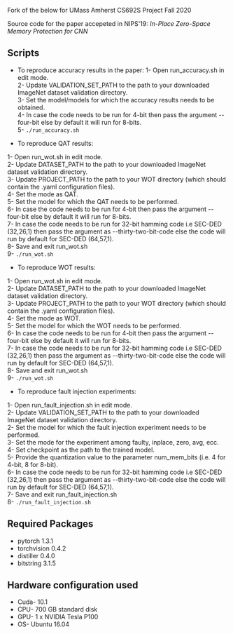 Fork of the below for UMass Amherst CS692S Project Fall 2020

Source code for the paper accepeted in NIPS'19: 
*In-Place Zero-Space Memory Protection for CNN*

## Scripts
* To reproduce accuracy results in the paper:
1- Open run_accuracy.sh in edit mode. <br/>
2- Update VALIDATION_SET_PATH to the path to your downloaded ImageNet dataset validation directory. <br/>
3- Set the model/models for which the accuracy results needs to be obtained. <br/>
4- In case the code needs to be run for 4-bit then pass the argument --four-bit else by default it will run for 8-bits. <br/>
5- `./run_accuracy.sh `

* To reproduce QAT results:  

1- Open run_wot.sh in edit mode. <br/>
2- Update DATASET_PATH to the path to your downloaded ImageNet dataset validation directory. <br/>
3- Update PROJECT_PATH to the path to your WOT directory (which should contain the .yaml configuration files). <br/>
4- Set the mode as QAT. <br/>
5- Set the model for which the QAT needs to be performed. <br/>
6- In case the code needs to be run for 4-bit then pass the argument --four-bit else by default it will run for 8-bits. <br/>
7- In case the code needs to be run for 32-bit hamming code i.e SEC-DED (32,26,1) then pass the argument as --thirty-two-bit-code else the code will run by default for SEC-DED (64,57,1). <br/>
8- Save and exit run_wot.sh <br/>
9- `./run_wot.sh `

* To reproduce WOT results:

1- Open run_wot.sh in edit mode. <br/>
2- Update DATASET_PATH to the path to your downloaded ImageNet dataset validation directory. <br/>
3- Update PROJECT_PATH to the path to your WOT directory (which should contain the .yaml configuration files). <br/>
4- Set the mode as WOT. <br/>
5- Set the model for which the WOT needs to be performed. <br/>
6- In case the code needs to be run for 4-bit then pass the argument --four-bit else by default it will run for 8-bits. <br/> 
7- In case the code needs to be run for 32-bit hamming code i.e SEC-DED (32,26,1) then pass the argument as --thirty-two-bit-code else the code will run by default for SEC-DED (64,57,1). <br/>
8- Save and exit run_wot.sh <br/>
9- `./run_wot.sh `


* To reproduce fault injection experiments:

1- Open run_fault_injection.sh in edit mode. <br/>
2- Update VALIDATION_SET_PATH to the path to your downloaded ImageNet dataset validation directory. <br/>
2- Set the model for which the fault injection experiment needs to be performed. <br/>
3- Set the mode for the experiment among faulty, inplace, zero, avg, ecc. <br/> 
4- Set checkpoint as the path to the trained model. <br/>
5- Provide the quantization value to the parameter num_mem_bits (i.e. 4 for 4-bit, 8 for 8-bit). <br/>
6- In case the code needs to be run for 32-bit hamming code i.e SEC-DED (32,26,1) then pass the argument as --thirty-two-bit-code else the code will run by default for SEC-DED (64,57,1). <br/>
7- Save and exit run_fault_injection.sh <br/>
8- `./run_fault_injection.sh `


## Required Packages
* pytorch 1.3.1
* torchvision 0.4.2
* distiller 0.4.0
* bitstring 3.1.5

## Hardware configuration used
* Cuda- 10.1
* CPU- 700 GB standard disk
* GPU- 1 x NVIDIA Tesla P100
* OS- Ubuntu 16.04
